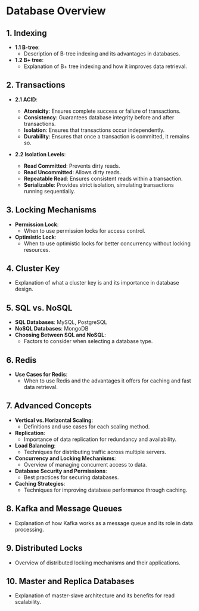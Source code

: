 # Database Overview

## 1. Indexing
- **1.1 B-tree**: 
  - Description of B-tree indexing and its advantages in databases.
- **1.2 B+ tree**: 
  - Explanation of B+ tree indexing and how it improves data retrieval.

## 2. Transactions
- **2.1 ACID**: 
  - **Atomicity**: Ensures complete success or failure of transactions.
  - **Consistency**: Guarantees database integrity before and after transactions.
  - **Isolation**: Ensures that transactions occur independently.
  - **Durability**: Ensures that once a transaction is committed, it remains so.
  
- **2.2 Isolation Levels**:
  - **Read Committed**: Prevents dirty reads.
  - **Read Uncommitted**: Allows dirty reads.
  - **Repeatable Read**: Ensures consistent reads within a transaction.
  - **Serializable**: Provides strict isolation, simulating transactions running sequentially.

## 3. Locking Mechanisms
- **Permission Lock**: 
  - When to use permission locks for access control.
- **Optimistic Lock**: 
  - When to use optimistic locks for better concurrency without locking resources.

## 4. Cluster Key
- Explanation of what a cluster key is and its importance in database design.

## 5. SQL vs. NoSQL
- **SQL Databases**: MySQL, PostgreSQL
- **NoSQL Databases**: MongoDB
- **Choosing Between SQL and NoSQL**:
  - Factors to consider when selecting a database type.

## 6. Redis
- **Use Cases for Redis**: 
  - When to use Redis and the advantages it offers for caching and fast data retrieval.

## 7. Advanced Concepts
- **Vertical vs. Horizontal Scaling**: 
  - Definitions and use cases for each scaling method.
- **Replication**: 
  - Importance of data replication for redundancy and availability.
- **Load Balancing**: 
  - Techniques for distributing traffic across multiple servers.
- **Concurrency and Locking Mechanisms**: 
  - Overview of managing concurrent access to data.
- **Database Security and Permissions**: 
  - Best practices for securing databases.
- **Caching Strategies**: 
  - Techniques for improving database performance through caching.

## 8. Kafka and Message Queues
- Explanation of how Kafka works as a message queue and its role in data processing.

## 9. Distributed Locks
- Overview of distributed locking mechanisms and their applications.

## 10. Master and Replica Databases
- Explanation of master-slave architecture and its benefits for read scalability.
